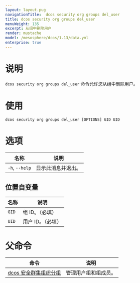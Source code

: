 ```yaml
---
layout: layout.pug
navigationTitle:  dcos security org groups del_user
title: dcos security org groups del_user
menuWeight: 135
excerpt: 从组中删除用户
render: mustache
model: /mesosphere/dcos/1.13/data.yml
enterprise: true
---
```

# 说明

`dcos security org groups del_user` 命令允许您从组中删除用户。

# 使用

```
dcos security org groups del_user [OPTIONS] GID UID
```

# 选项

| 名称 | 说明 |
|---------|-------------|
| `-h`, `--help`| 显示此消息并退出。|

## 位置自变量

| 名称 | 说明 |
|---------|-------------|
| `GID` | 组 ID。（必填）|
| `UID` | 用户 ID。（必填）|

# 父命令

| 命令 | 说明 |
|---------|-------------|
| [dcos 安全群集组织分组](/mesosphere/dcos/cn/1.13/cli/command-reference/dcos-security/dcos-security-org/dcos-security-org-groups/) | 管理用户组和组成员。 |
